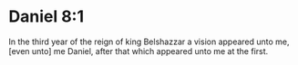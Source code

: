 # Daniel 8:1

In the third year of the reign of king Belshazzar a vision appeared unto me, [even unto] me Daniel, after that which appeared unto me at the first.